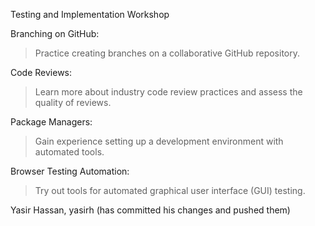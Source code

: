 Testing and Implementation Workshop

Branching on GitHub:
> Practice creating branches on a collaborative GitHub repository.

Code Reviews:
> Learn more about industry code review practices and assess the quality of reviews.

Package Managers:
> Gain experience setting up a development environment with automated tools.

Browser Testing Automation:
> Try out tools for automated graphical user interface (GUI) testing.

Yasir Hassan, yasirh (has committed his changes and pushed them)
